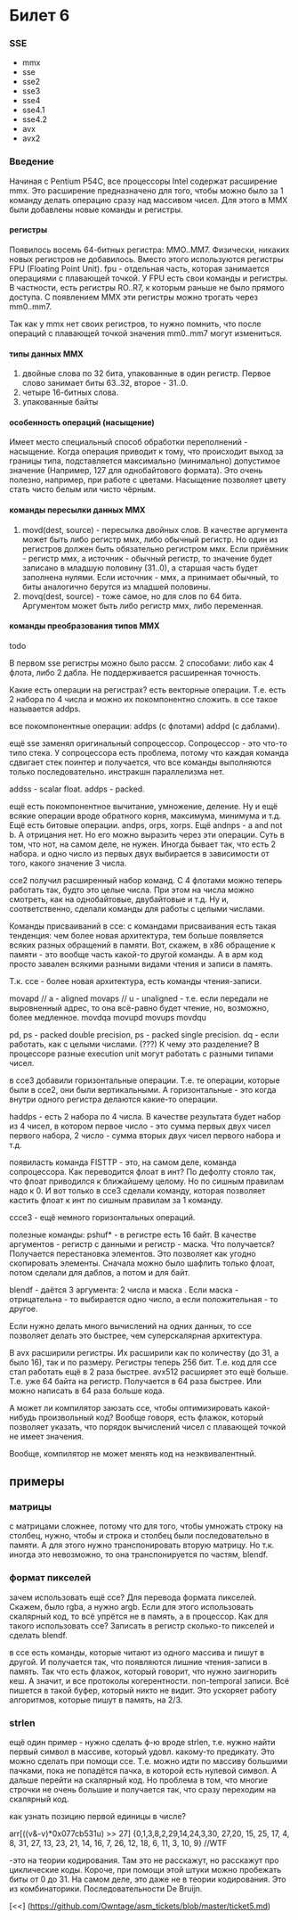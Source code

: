 # Билет 6
### SSE

- mmx
- sse
- sse2
- sse3
- sse4
- sse4.1
- sse4.2
- avx
- avx2

### Введение

Начиная с Pentium P54C, все процессоры Intel содержат расширение mmx. Это расширение предназначено для того, чтобы можно было за 1 команду делать операцию сразу над массивом чисел. Для этого в MMX были добавлены новые команды и регистры.

#### регистры

Появилось восемь 64-битных регистра: MMO..MM7. Физически, никаких новых регистров не добавилось. Вместо этого используются регистры FPU (Floating Point Unit). fpu - отдельная часть, которая занимается операциями с плавающей точкой. У FPU есть свои команды и регистры. В частности, есть регистры RO..R7, к которым раньше не было прямого доступа. С появлением MMX эти регистры можно трогать через mm0..mm7. 

Так как у mmx нет своих регистров, то нужно помнить, что после операций с плавающей точкой значения mm0..mm7 могут измениться.

#### типы данных MMX
1. двойные слова по 32 бита, упакованные в один регистр. Первое слово занимает биты 63..32, второе - 31..0.
2. четыре 16-битных слова.
3. упакованные байты 

#### особенность операций (насыщение)
Имеет место специальный способ обработки переполнений - насыщение. Когда операция приводит к тому, что происходит выход за границы типа, подставляется максимально (минимально) допустимое значение (Например, 127 для однобайтового формата). Это очень полезно, например, при работе с цветами. Насыщение позволяет цвету стать чисто белым или чисто чёрным. 

#### команды пересылки данных MMX
1. movd(dest, source) - пересылка двойных слов. В качестве аргумента может быть либо регистр ммх, либо обычный регистр. Но один из регистров должен быть обязательно регистром ммх. Если приёмник - регистр ммх, а источник - обычный регистр, то значение будет записано в младшую половину (31..0), а старшая часть будет заполнена нулями. Если источник - ммх, а принимает обычный, то биты аналогично берутся из младшей половины. 
2. movq(dest, source) - тоже самое, но для слов по 64 бита. Аргументом может быть либо регистр ммх, либо переменная. 

#### команды преобразования типов MMX
todo

В первом sse регистры можно было рассм. 2 способами: либо как 4 флота, либо 2 дабла. Не поддерживается расширенная точность. 

Какие есть операции на регистрах? есть векторные операции. Т.е. есть 2 набора по 4 числа и можно их покомпонентно сложить. в ссе такое называется addps. 



все покомпонентные операции:
addps (с флотами)
addpd (с даблами).

ещё sse заменял оригинальный сопроцессор. Сопроцессор - это что-то типо стека. У сопроцессора есть проблема, потому что каждая команда сдвигает стек поинтер и получается, что все команды выполняются только последовательно. инстракшн параллелизма нет.

addss - scalar float. addps - packed.

ещё есть покомпонентное вычитание, умножение, деление. Ну и ещё всякие операции вроде обратного корня, максимума, минимума и т.д. Ещё есть битовые операции. andps, orps, xorps. Ещё andnps - a and not b. А отрицания нет. Но его можно выразить через эти операции. Суть в том, что нот, на самом деле, не нужен. Иногда бывает так, что есть 2 набора. и одно число из первых двух выбирается в зависимости от того, какого значение 3 числа. 

ссе2 получил расширенный набор команд. С 4 флотами можно теперь работать так, будто это целые числа. При этом на числа можно смотреть, как на однобайтовые, двубайтовые и т.д. Ну и, соответственно, сделали команды для работы с целыми числами. 

Команды присваиваний в ссе: с командами присваивания есть такая тенденция: чем более новая архитектура, тем больше появляется всяких разных обращений в памяти. Вот, скажем, в х86 обращение к памяти - это вообще часть какой-то другой команды. А в арм код просто завален всякими разными видами чтения и записи в память. 

Т.к. ссе - более новая архитектура, есть команды чтения-записи.

movapd // a - aligned
movaps // u - unaligned - т.е. если передали не выровненный адрес, то она всё-равно будет чтение, но, возможно, более медленное. 
movdqa
movupd
movups
movdqu

pd, ps - packed double precision, ps - packed single precision. dq - если работать, как с целыми числами. (???) К чему это разделение? В процессоре разные execution unit могут работать с разными типами чисел. 

в ссе3 добавили горизонтальные операции. Т.е. те операции, которые были в ссе2, они были вертикальными. А горизонтальные - это когда внутри одного регистра делаются какие-то операции. 

haddps - есть 2 набора по 4 числа. В качестве результата будет набор из 4 чисел, в котором первое число - это сумма первых двух чисел первого набора, 2 число - сумма вторых двух чисел первого набора и т.д.

появиласть команда FISTTP - это, на самом деле, команда сопроцессора. Как переводится флоат в инт? По дефолту стояло так, что флоат приводился к ближайшему целому. Но по сишным правилам надо к 0. И вот только в ссе3 сделали команду, которая позволяет кастить флоат к инт по сишным правилам за 1 команду.

сссе3 - ещё немного горизонтальных операций. 

полезные команды: pshuf* - в регистре есть 16 байт. В качестве аргументов - регистр с данными и регистр - маска. Что получается? Получается перестановка элементов. Это позволяет как угодно скопировать элементы. Сначала можно было шафлить только флоат, потом сделали для даблов, а потом и для байт.

blendf - даётся 3 аргумента: 2 числа и маска . Если маска - отрицательна - то выбирается одно число, а если положительная - то другое. 

Если нужно делать много вычислений на одних данных, то ссе позволяет делать это быстрее, чем суперскалярная архитектура.

В avx расширили регистры. Их расширили как по количеству (до 31, а было 16), так и по размеру. Регистры теперь 256 бит. Т.е. код для ссе стал работать ещё в 2 раза быстрее. avx512 расширяет это ещё больше. Т.е. уже 64 байта на регистр. Получается в 64 раза быстрее. Или можно написать в 64 раза больше кода.

А может ли компилятор заюзать ссе, чтобы оптимизировать какой-нибудь произвольный код? Вообще говоря, есть флажок, который позволяет указать, что порядок вычислений чисел с плавающей точкой не имеет значения.

Вообще, компилятор не может менять код на неэквивалентный.

## примеры
### матрицы

с матрицами сложнее, потому что для того, чтобы умножать строку на столбец, нужно, чтобы и строка и столбец были последовательно в памяти. А для этого нужно транспонировать вторую матрицу. Но т.к. иногда это невозможно, то она транспонируется по частям, blendf.
### формат пикселей
зачем использовать ещё ссе? Для перевода формата пикселей. Скажем, было rgba, а нужно argb. Если для этого использовать скалярный код, то всё упрётся не в память, а в процессор. 
Как для такого использовать ссе? Записать в регистр сколько-то пикселей и сделать blendf. 

в ссе есть команды, которые читают из одного массива и пишут в другой. И получается так, что появляются лишние чтения-записи в память. Так что есть флажок, который говорит, что нужно заигнорить кеш. А значит, и все протоколы когерентности. non-temporal записи. Всё пишется в такой буфер, который никто не видит. Это ускоряет работу алгоритмов, которые пишут в память, на 2/3.

### strlen
ещё один пример - нужно сделать ф-ю вроде strlen, т.е. нужно найти первый символ в массиве, который удовл. какому-то предикату. Это можно сделать при помощи ссе. Т.е. можно идти по массиву большими пачками, пока не попадётся пачка, в которой есть нулевой символ. А дальше перейти на скалярный код. Но проблема в том, что многие строчки не очень большие и получается так, что сразу переходим на скалярный код.

как узнать позицию первой единицы в числе? 

arr[((v&-v)*0x077cb531u) >> 27]
{0,1,3,8,2,29,14,24,3,30, 27,20, 15, 25, 17, 4, 8, 31, 27, 13, 23, 21, 14, 16, 7, 26, 12, 18, 6, 11, 3, 10, 9} //WTF

-это на теории кодирования. Там это не расскажут, но расскажут про циклические коды. Короче, при помощи этой штуки можно пробежать биты от 0 до 31.  На самом деле, это даже не в теории кодирования. Это из комбинаторики. Последовательности De Bruijn.

[<<] (https://github.com/Owntage/asm_tickets/blob/master/ticket5.md)
